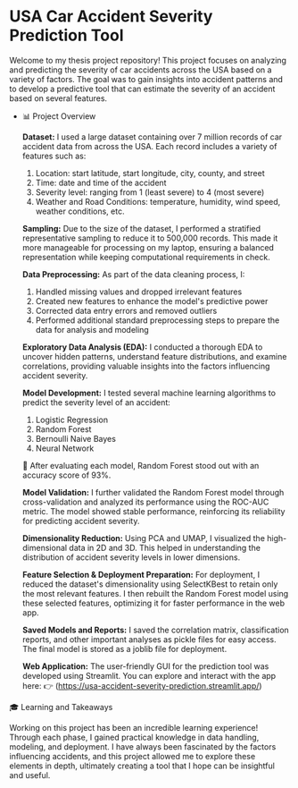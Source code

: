 # USA Car Accident Severity Prediction Tool

Welcome to my thesis project repository! This project focuses on analyzing and predicting the severity of car accidents across the USA based on a variety of factors. The goal was to gain insights into accident patterns and to develop a predictive tool that can estimate the severity of an accident based on several features.
- 📊 Project Overview

  **Dataset:** I used a large dataset containing over 7 million records of car accident data from across the USA. Each record includes a variety of features such as:
  1. Location: start latitude, start longitude, city, county, and street
  2. Time: date and time of the accident
  3. Severity level: ranging from 1 (least severe) to 4 (most severe)
  4. Weather and Road Conditions: temperature, humidity, wind speed, weather conditions, etc.

  **Sampling:** Due to the size of the dataset, I performed a stratified representative sampling to reduce it to 500,000 records. This made it more manageable for processing on my laptop, ensuring a balanced representation while keeping computational requirements in check.

  **Data Preprocessing:** As part of the data cleaning process, I:
  1. Handled missing values and dropped irrelevant features
  2. Created new features to enhance the model's predictive power
  3. Corrected data entry errors and removed outliers
  4. Performed additional standard preprocessing steps to prepare the data for analysis and modeling

  **Exploratory Data Analysis (EDA):** I conducted a thorough EDA to uncover hidden patterns, understand feature distributions, and examine correlations, providing valuable insights into the factors influencing accident severity.

  **Model Development:** I tested several machine learning algorithms to predict the severity level of an accident:
  1. Logistic Regression
  2. Random Forest
  3. Bernoulli Naive Bayes
  4. Neural Network

  📝 After evaluating each model, Random Forest stood out with an accuracy score of 93%.

  **Model Validation:** I further validated the Random Forest model through cross-validation and analyzed its performance using the ROC-AUC metric. The model showed stable performance, reinforcing its reliability for predicting accident severity.

  **Dimensionality Reduction:** Using PCA and UMAP, I visualized the high-dimensional data in 2D and 3D. This helped in understanding the distribution of accident severity levels in lower dimensions.

  **Feature Selection & Deployment Preparation:** For deployment, I reduced the dataset's dimensionality using SelectKBest to retain only the most relevant features. I then rebuilt the Random Forest model using these selected features, optimizing it for faster performance in the web app.

  **Saved Models and Reports:** I saved the correlation matrix, classification reports, and other important analyses as pickle files for easy access. The final model is stored as a joblib file for deployment.

  **Web Application:** The user-friendly GUI for the prediction tool was developed using Streamlit. You can explore and interact with the app here: 👉 (https://usa-accident-severity-prediction.streamlit.app/)

🎓 Learning and Takeaways

Working on this project has been an incredible learning experience! Through each phase, I gained practical knowledge in data handling, modeling, and deployment. I have always been fascinated by the factors influencing accidents, and this project allowed me to explore these elements in depth, ultimately creating a tool that I hope can be insightful and useful.
